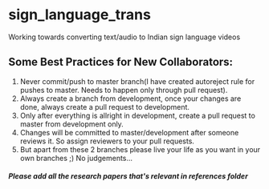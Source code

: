 # sign_language_trans
Working towards converting text/audio to Indian sign language videos

## Some Best Practices for New Collaborators:
1. Never commit/push to master branch(I have created autoreject rule for pushes to master. Needs to happen only through pull request).
2. Always create a branch from development, once your changes are done, always create a pull request to development.
3. Only after everything is allright in development, create a pull request to master from development only.
4. Changes will be committed to master/development after someone reviews it. So assign reviewers to your pull requests.
5. But apart from these 2 branches please live your life as you want in your own branches ;)  No judgements...

##### Please add all the research papers that's relevant in references folder
